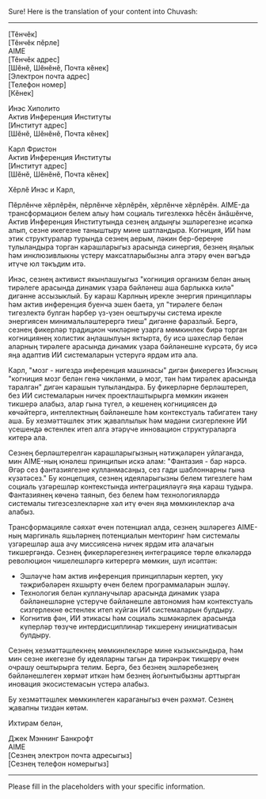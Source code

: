 Sure! Here is the translation of your content into Chuvash:

---

[Тӗнчӗк]  
[Тӗнчӗк пӗрле]  
AIME  
[Тӗнчӗк адрес]  
[Шӗнӗ, Шӗнӗнӗ, Почта кӗнек]  
[Электрон почта адрес]  
[Телефон номер]  
[Кӗнек]  

Инэс Хиполито  
Актив Инференция Институты  
[Институт адрес]  
[Шӗнӗ, Шӗнӗнӗ, Почта кӗнек]  

Карл Фристон  
Актив Инференция Институты  
[Институт адрес]  
[Шӗнӗ, Шӗнӗнӗ, Почта кӗнек]  

Хӗрлӗ Инэс и Карл,

Пӗрлӗнче хӗрлӗрӗн, пӗрлӗнче хӗрлӗрӗн, хӗрлӗнче хӗрлӗрӗн. AIME-да трансформацион белем алыу һәм социаль тигезлеккә һӗсӗн ӑнӑшӗнче, Актив Инференция Институтында сезнең алдыңғы эшләрегезне исәпкә алып, сезне икегезне таныштыру мине шатландыра. Когниция, ИИ һәм этик структуралар турында сезнең аерым, ләкин бер-береңне тулыландыра торган карашларыгыз арасында синергия, безнең яңалык һәм инклюзивлыкны үстерү максатларыбызны алга этәрү өчен вәгъдә итүче юл тәкъдим итә.

Инэс, сезнең активист якынлашуыгыз "когниция организм белән аның тирәлеге арасында динамик үзара бәйләнеш аша барлыкка килә" дигәнне ассызыклый. Бу караш Карлның ирекле энергия принциплары һәм актив инференция буенча эшен баета, ул "тирәлеге белән тигезлектә булган һәрбер үз-үзен оештыручы система ирекле энергиясен минимальләштерергә тиеш" дигәнне фаразлый. Бергә, сезнең фикерләр традицион чикләрне узарга мөмкинлек бирә торган когнициянең холистик аңлашылуын яктырта, бу исә шәхесләр белән аларның тирәлеге арасында динамик үзара бәйләнешне күрсәтә, бу исә яңа адаптив ИИ системаларын үстерүгә ярдәм итә ала.

Карл, "мозг - нигездә инференция машинасы" дигән фикерегез Инэсның "когниция мозг белән генә чикләнми, ә мозг, тән һәм тирәлек арасында таралган" дигән карашын тулыландыра. Бу фикерләрне берләштереп, без ИИ системаларын ничек проектлаштырырга мөмкин икәнен тикшерә алабыз, алар гына түгел, ә кешенең когнициясен дә көчәйтергә, интеллектның бәйләнешле һәм контекстуаль табигатен тану аша. Бу хезмәттәшлек этик җаваплылык һәм мәдәни сизгерлекне ИИ үсешендә өстенлек итеп алга этәрүче инновацион структураларга китерә ала.

Сезнең берләштерелгән карашларыгызның нәтиҗәләрен уйлаганда, мин AIME-ның юнәлеш принципын искә алам: "Фантазия - бар нәрсә. Әгәр сез фантазиягезне кулланмасаңыз, сез гади шаблоннарны гына күзәтәсез." Бу концепция, сезнең идеяларыгызны белем тигезлеге һәм социаль үзгәрешләр контекстында интеграцияләүгә яңа караш тудыра. Фантазиянең көченә таянып, без белем һәм технологияләрдә системалы тигезсезлекләрне хәл итү өчен яңа мөмкинлекләр ача алабыз.

Трансформацияле сәяхәт өчен потенциал алда, сезнең эшләрегез AIME-ның маргиналь яшьләрнең потенциалын менторинг һәм системалы үзгәрешләр аша ачу миссиясенә ничек ярдәм итә алачагын тикшергәндә. Сезнең фикерләрегезнең интеграциясе төрле өлкәләрдә революцион чишелешләргә китерергә мөмкин, шул исәптән:

- Эшләүче һәм актив инференция принципларын кертеп, уку тәҗрибәләрен яхшырту өчен белем программаларын эшләү.
- Технология белән кулланучылар арасында динамик үзара бәйләнешләрне үстерүче бәйләнешле автономия һәм контекстуаль сизгерлекне өстенлек итеп куйган ИИ системаларын булдыру.
- Когнитив фән, ИИ этикасы һәм социаль эшмәкәрлек арасында күперләр төзүче интердисциплинар тикшеренү инициативасын булдыру.

Сезнең хезмәттәшлекнең мөмкинлекләре мине кызыксындыра, һәм мин сезне икегезне бу идеяларны тагын да тирәнрәк тикшерү өчен очрашу оештырырга телим. Бергә, без безнең эшләребезнең бәйләнешлеген хөрмәт иткән һәм безнең йогынтыбызны арттырган иновация экосистемасын үстерә алабыз.

Бу хезмәттәшлек мөмкинлеген караганыгыз өчен рәхмәт. Сезнең җавапны тиздән көтәм.

Ихтирам белән,  

Джек Мэннинг Банкрофт  
AIME  
[Сезнең электрон почта адресыгыз]  
[Сезнең телефон номерыгыз]  

--- 

Please fill in the placeholders with your specific information.